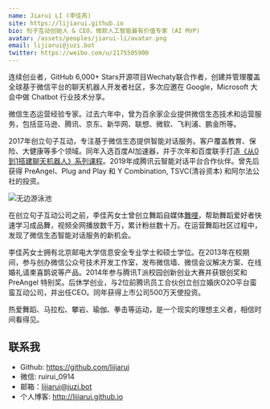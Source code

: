 ```yaml
---
name: Jiarui LI (李佳芮)
site: https://lijiarui.github.io
bio: 句子互动创始人 & CEO，微软人工智能最有价值专家 (AI MVP)
avatar: /assets/peoples/jiarui-li/avatar.png
email: lijiarui@juzi.bot
twitter: https://weibo.com/u/2175505900
---
```


连续创业者，GitHub 6,000+ Stars开源项目Wechaty联合作者，创建并管理覆盖全球基于微信平台的聊天机器人开发者社区，多次应邀在 Google，Microsoft 大会中做 Chatbot 行业技术分享。

微信生态运营经验专家。过去六年中，曾为百余家企业提供微信生态技术和运营服务，包括亚马逊、腾讯、京东、新华网、联想、微软、飞利浦、鹏金所等。

2017年创立句子互动，专注基于微信生态提供智能对话服务。客户覆盖教育、保险、大健康等多个领域。同年入选百度AI加速器，并于次年和百度联手打造[《从0到1搭建聊天机器人》系列课程](https://ai.baidu.com/support/video)。2019年成腾讯云智能对话平台合作伙伴。曾先后获得 PreAngel、Plug and Play 和 Y Combination, TSVC(清谷资本) 和阿尔法公社的投资。

![无边游泳池](/assets/peoples/jiarui-li/sky.jpg)

在创立句子互动公司之前，李佳芮女士曾创立舞蹈自媒体[舞哩](/lijiarui-why-wuli-dream/)，帮助舞蹈爱好者快速学习成品舞，视频全网播放数千万，累计粉丝数十万。在运营舞蹈社区过程中，发现了微信生态智能对话服务的新机会。

李佳芮女士拥有北京邮电大学信息安全专业学士和硕士学位。在2013年在校期间，参与创办微信公众号技术开发工作室，发布微信墙、微信会议解决方案、在线婚礼请柬喜鹊说等产品。2014年参与腾讯T派校园创新创业大赛并获银创奖和 PreAngel 特别奖。后休学创业，与2位前腾讯员工合伙创立创立婚庆O2O平台蛮蛮互动公司，并出任CEO。同年获得上市公司500万天使投资。

热爱舞蹈、马拉松、攀岩、瑜伽、拳击等运动，是一个现实的理想主义者，相信时间看得见。

## 联系我

- Github: <https://github.com/lijiarui>
- 微信: ruirui_0914
- 邮箱：lijiarui@juzi.bot
- 个人博客: <http://lijiarui.github.io>
